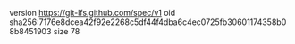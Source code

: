 version https://git-lfs.github.com/spec/v1
oid sha256:7176e8dcea42f92e2268c5df44f4dba6c4ec0725fb30601174358b08b8451903
size 78
